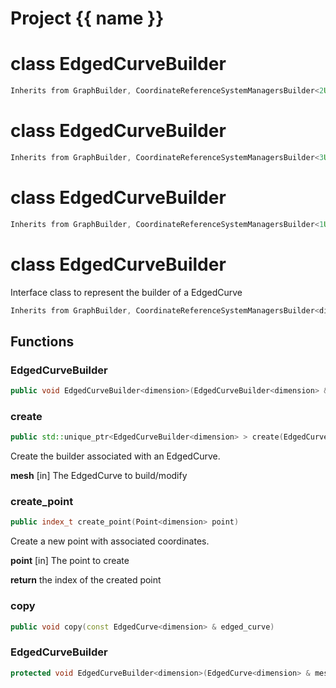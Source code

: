 <script setup>
import {useRoute} from 'vitepress'
const {path} = useRoute()
const tokens = path.split('/')
const words = tokens[2].split('-');
for (let i = 0; i < words.length; i++) {
    words[i] = words[i].charAt(0).toUpperCase() + words[i].slice(1);
    words[i] = words[i].replace('geode', 'Geode')
}
const name = words.join('-');
</script>
# Project {{ name }}

# class EdgedCurveBuilder


```cpp
Inherits from GraphBuilder, CoordinateReferenceSystemManagersBuilder<2U>
```



# class EdgedCurveBuilder


```cpp
Inherits from GraphBuilder, CoordinateReferenceSystemManagersBuilder<3U>
```



# class EdgedCurveBuilder


```cpp
Inherits from GraphBuilder, CoordinateReferenceSystemManagersBuilder<1U>
```



# class EdgedCurveBuilder


 Interface class to represent the builder of a EdgedCurve



```cpp
Inherits from GraphBuilder, CoordinateReferenceSystemManagersBuilder<dimension>
```



## Functions

### EdgedCurveBuilder

```cpp
public void EdgedCurveBuilder<dimension>(EdgedCurveBuilder<dimension> && )
```


### create

```cpp
public std::unique_ptr<EdgedCurveBuilder<dimension> > create(EdgedCurve<dimension> & mesh)
```


 Create the builder associated with an EdgedCurve.

**mesh** [in] The EdgedCurve to build/modify

### create_point

```cpp
public index_t create_point(Point<dimension> point)
```


 Create a new point with associated coordinates.

**point** [in] The point to create

**return** the index of the created point

### copy

```cpp
public void copy(const EdgedCurve<dimension> & edged_curve)
```


### EdgedCurveBuilder

```cpp
protected void EdgedCurveBuilder<dimension>(EdgedCurve<dimension> & mesh)
```




